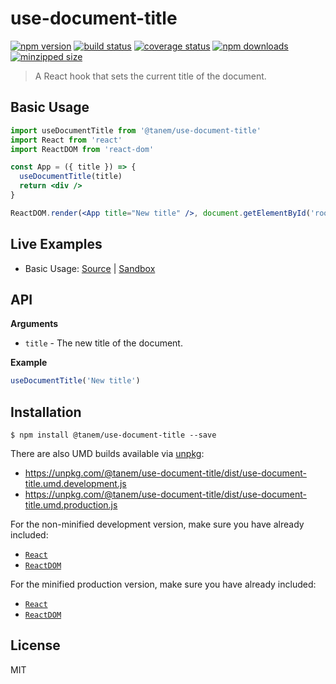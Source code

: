 # use-document-title

[![npm version][npmv-image]][npmv-url]
[![build status][gh-actions-image]][gh-actions-url]
[![coverage status][codecov-image]][codecov-url]
[![npm downloads][npmd-image]][npmd-url]
[![minzipped size][minzipped-size-image]][minzipped-size-url]

> A React hook that sets the current title of the document.

## Basic Usage

```jsx
import useDocumentTitle from '@tanem/use-document-title'
import React from 'react'
import ReactDOM from 'react-dom'

const App = ({ title }) => {
  useDocumentTitle(title)
  return <div />
}

ReactDOM.render(<App title="New title" />, document.getElementById('root'))
```

## Live Examples

- Basic Usage: [Source](https://github.com/tanem/use-document-title/tree/master/examples/basic-usage) | [Sandbox](https://codesandbox.io/s/github/tanem/use-document-title/tree/master/examples/basic-usage)

## API

**Arguments**

- `title` - The new title of the document.

**Example**

```jsx
useDocumentTitle('New title')
```

## Installation

```
$ npm install @tanem/use-document-title --save
```

There are also UMD builds available via [unpkg](https://unpkg.com/):

- https://unpkg.com/@tanem/use-document-title/dist/use-document-title.umd.development.js
- https://unpkg.com/@tanem/use-document-title/dist/use-document-title.umd.production.js

For the non-minified development version, make sure you have already included:

- [`React`](https://unpkg.com/react/umd/react.development.js)
- [`ReactDOM`](https://unpkg.com/react-dom/umd/react-dom.development.js)

For the minified production version, make sure you have already included:

- [`React`](https://unpkg.com/react/umd/react.production.min.js)
- [`ReactDOM`](https://unpkg.com/react-dom/umd/react-dom.production.min.js)

## License

MIT

[npmv-image]: https://img.shields.io/npm/v/@tanem/use-document-title.svg?style=flat-square
[npmv-url]: https://www.npmjs.com/package/@tanem/use-document-title
[gh-actions-image]: https://img.shields.io/github/workflow/status/tanem/use-document-title/ci?style=flat-square
[gh-actions-url]: https://github.com/tanem/use-document-title/actions?query=workflow%3ACI
[codecov-image]: https://img.shields.io/codecov/c/github/tanem/use-document-title.svg?style=flat-square
[codecov-url]: https://codecov.io/gh/tanem/use-document-title
[npmd-image]: https://img.shields.io/npm/dm/@tanem/use-document-title.svg?style=flat-square
[npmd-url]: https://www.npmjs.com/package/@tanem/use-document-title
[minzipped-size-image]: https://img.shields.io/bundlephobia/minzip/@tanem/use-document-title?style=flat-square
[minzipped-size-url]: https://bundlephobia.com/result?p=@tanem/use-document-title
